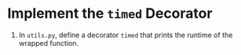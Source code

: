 # Implement the `timed` Decorator

1. In `utils.py`, define a decorator `timed` that prints the runtime of the wrapped function.
